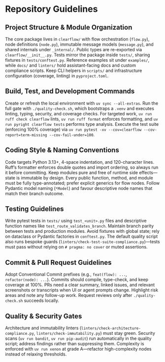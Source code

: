 # Repository Guidelines

## Project Structure & Module Organization
The core package lives in `clearflow/` with flow orchestration (`flow.py`), node definitions (`node.py`), immutable message models (`message.py`), and shared internals under `_internal/`. Public types are re-exported via `clearflow/__init__.py`. Tests mirror the package inside `tests/`, sharing fixtures in `tests/conftest.py`. Reference examples sit under `examples/`, while `docs/` and `linters/` hold assistant-facing docs and custom compliance scripts. Keep CLI helpers in `scripts/` and infrastructure configuration (coverage, linting) in `pyproject.toml`.

## Build, Test, and Development Commands
Create or refresh the local environment with `uv sync --all-extras`. Run the full gate with `./quality-check.sh`, which bootstraps a `.venv` and executes linting, typing, security, and coverage checks. For targeted work, `uv run ruff check clearflow` lints, `uv run ruff format` enforces formatting, and `uv run pyright clearflow tests` performs type analysis. Execute the test suite (enforcing 100% coverage) via `uv run pytest -xv --cov=clearflow --cov-report=term-missing --cov-fail-under=100`.

## Coding Style & Naming Conventions
Code targets Python 3.13+, 4-space indentation, and 120-character lines. Ruff’s formatter enforces double quotes and import ordering, so always run it before committing. Keep modules pure and free of runtime side effects—state is immutable by design. Every public function, method, and module must be fully type-annotated; prefer explicit generics for flow nodes. Follow Pydantic model naming (`*Model`) and favour descriptive node names that match their branch outcome.

## Testing Guidelines
Write pytest tests in `tests/` using `test_<unit>.py` files and descriptive function names like `test_route_validates_branch`. Maintain branch parity between tests and production modules. Avoid fixtures with global state; rely on dataclass or Pydantic factories in `conftest.py`. The default quality script also runs bespoke guards (`linters/check-test-suite-compliance.py`)—tests must pass without relying on `# pragma: no cover` or muted assertions.

## Commit & Pull Request Guidelines
Adopt Conventional Commit prefixes (e.g., `feat(flow): ...`, `refactor(node): ...`). Commits should compile, type-check, and keep coverage at 100%. PRs need a clear summary, linked issues, and relevant screenshots or transcripts when UI or agent prompts change. Highlight risk areas and note any follow-up work. Request reviews only after `./quality-check.sh` succeeds locally.

## Quality & Security Gates
Architecture and immutability linters (`linters/check-architecture-compliance.py`, `linters/check-immutability.py`) must stay green. Security scans (`uv run bandit`, `uv run pip-audit`) run automatically in the quality script; address findings rather than suppressing them. Complexity is enforced with `uv run xenon` at grade A—refactor high-complexity nodes instead of relaxing thresholds.
